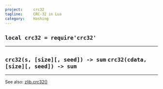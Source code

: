```yaml
---
project:     crc32
tagline:     CRC-32 in Lua
category:    Hashing
---
```


## `local crc32 = require'crc32'`

-----------------------------------------
`crc32(s, [size][, seed]) -> sum`
`crc32(cdata, [size][, seed]) -> sum`
-----------------------------------------

----
See also: [zlib.crc32()](zlib.html#crc32)
